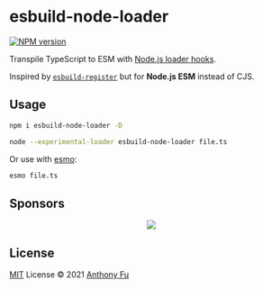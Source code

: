 # esbuild-node-loader

[![NPM version](https://img.shields.io/npm/v/esbuild-node-loader?color=a1b858&label=)](https://www.npmjs.com/package/esbuild-node-loader)

Transpile TypeScript to ESM with [Node.js loader hooks](https://nodejs.org/api/esm.html#esm_transpiler_loader).

Inspired by [`esbuild-register`](https://github.com/egoist/esbuild-register) but for **Node.js ESM** instead of CJS.

## Usage

```bash
npm i esbuild-node-loader -D
```

```bash
node --experimental-loader esbuild-node-loader file.ts
```

Or use with [esmo](https://github.com/antfu/esno):

```bash
esmo file.ts
```

## Sponsors

<p align="center">
  <a href="https://cdn.jsdelivr.net/gh/antfu/static/sponsors.svg">
    <img src='https://cdn.jsdelivr.net/gh/antfu/static/sponsors.svg'/>
  </a>
</p>

## License

[MIT](./LICENSE) License © 2021 [Anthony Fu](https://github.com/antfu)
